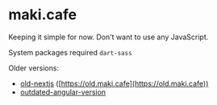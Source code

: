 # maki.cafe

Keeping it simple for now. Don't want to use any JavaScript.

System packages required `dart-sass`

Older versions:

-   [old-nextjs](https://github.com/makinori/maki.cafe/tree/old-nextjs) ([https://old.maki.cafe](https://old.maki.cafe))
-   [outdated-angular-version](https://github.com/makinori/maki.cafe/tree/outdated-angular-version)
